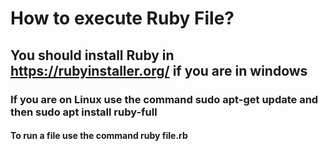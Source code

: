 # How to execute Ruby File?
## You should install Ruby in https://rubyinstaller.org/ if you are in windows
### If you are on Linux use the command sudo apt-get update and then sudo apt install ruby-full
#### To run a file use the command ruby file.rb
